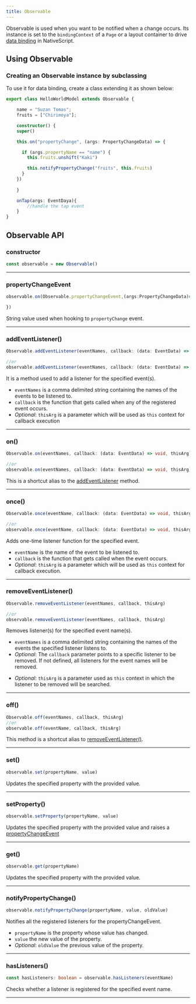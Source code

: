```yaml
---
title: Observable
---
```


Observable is used when you want to be notified when a change occurs. Its instance is set to the `bindingContext` of a `Page` or a layout container to drive [data binding]() in NativeScript. 

## Using Observable

### Creating an Observable instance by subclassing

To use it for data binding, create a class extending it as shown below:

<!-- ```xml
<Page xmlns="http://schemas.nativescript.org/tns.xsd" navigatingTo="navigatingTo">
    <ActionBar title="My app"/>

    <StackLayout>
        <Button text="Tap" tap="{{ onTap }}"/>
        <Label text="{{ name }}" />
        <Label text="{{ 'Latest fruit: '+ fruits[0] }}" />
    </StackLayout>
</Page>

```
```ts
import { EventData, Page } from '@nativescript/core'
import { HelloWorldModel } from './main-view-model'

export function navigatingTo(args: EventData) {
  const page = <Page>args.object
  page.bindingContext = new HelloWorldModel()
}

``` -->
<!-- tabs: main-page-model -->
```ts
export class HelloWorldModel extends Observable {

    name = "Suzan Tomas";
    fruits = ["Chirimoya"];

    constructor() {
    super()

    this.on("propertyChange", (args: PropertyChangeData) => {

      if (args.propertyName == "name") {
        this.fruits.unshift("Kaki")

        this.notifyPropertyChange("fruits", this.fruits)
      }
    })
      
    }

    onTap(args: EventDaya){
        //handle the tap event
    }
}
```

## Observable API

### constructor

```ts
const observable = new Observable()
```

---

### propertyChangeEvent
```ts
observable.on(Observable.propertyChangeEvent,(args:PropertyChangeData)=>{

})
```

String value used when hooking to `propertyChange` event.

---
### addEventListener()

```ts
Observable.addEventListener(eventNames, callback: (data: EventData) => void, thisArg)

//or
observable.addEventListener(eventNames, callback: (data: EventData) => void, thisArg)
```
It is a method used to add a listener for the specified event(s).

- `eventNames` is a comma delimited string containing the names of the events to be listened to.
- `callback` is the function that gets called when any of the registered event occurs.
- _Optional_: `thisArg` is a parameter which will be used as `this` context for callback execution

---

### on()
```ts
Observable.on(eventNames, callback: (data: EventData) => void, thisArg)

//or
observable.on(eventNames, callback: (data: EventData) => void, thisArg)
```
This is a shortcut alias to the [addEventListener](#addeventlistener) method.

---

### once()
```ts
Observable.once(eventName, callback: (data: EventData) => void, thisArg)

//or
observable.once(eventName, callback: (data: EventData) => void, thisArg)
```

Adds one-time listener function for the specified event.
- `eventName` is the name of the event to be listened to.
- `callback` is the function that gets called when the event occurs.
- _Optional_: `thisArg` is a parameter which will be used as `this` context for callback execution.

---

### removeEventListener()

```ts
Observable.removeEventListener(eventNames, callback, thisArg)

//or 
observable.removeEventListener(eventNames, callback, thisArg)
```

Removes listener(s) for the specified event name(s).
- `eventNames` is a comma delimited string containing the names of the events the specified listener listens to.
- _Optional_: The `callback` parameter points to a specific listener to be removed. If not defined, all listeners for the event names will be removed.
<!-- Is the following definition correct -->
- _Optional_: `thisArg` is a parameter used as `this` context in which the listener to be removed will be searched. 

---
### off()

```ts
Observable.off(eventNames, callback, thisArg)
//or
observable.off(eventName, callback, thisArg)
```
This method is a shortcut alias to [removeEventListener()](#removeeventlistener).

---

### set()

```ts
observable.set(propertyName, value)
```

Updates the specified property with the provided value.

---

### setProperty()

```ts
observable.setProperty(propertyName, value)
```

Updates the specified property with the provided value and raises a [propertyChangeEvent](#propertychangeevent) 

---

### get()

```ts
observable.get(propertyName)
```

Updates the specified property with the provided value.

---

### notifyPropertyChange()

```ts
observable.notifyPropertyChange(propertyName, value, oldValue)
```

Notifies all the registered listeners for the propertyChangeEvent.
- `propertyName` is the property whose value has changed.
- `value` the new value of the property.
- _Optional_: `oldValue` the previous value of the property.
---

### hasListeners()
```ts
const hasListeners: boolean = observable.hasListeners(eventName)
```

Checks whether a listener is registered for the specified event name.

---